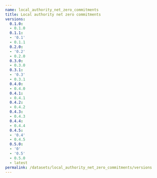 ```yaml
---
name: local_authority_net_zero_commitments
title: Local authority net zero commitments
versions:
  0.1.0:
  - 0.1.0
  0.1.1:
  - '0.1'
  - 0.1.1
  0.2.0:
  - '0.2'
  - 0.2.0
  0.3.0:
  - 0.3.0
  0.3.1:
  - '0.3'
  - 0.3.1
  0.4.0:
  - 0.4.0
  0.4.1:
  - 0.4.1
  0.4.2:
  - 0.4.2
  0.4.3:
  - 0.4.3
  0.4.4:
  - 0.4.4
  0.4.5:
  - '0.4'
  - 0.4.5
  0.5.0:
  - '0'
  - '0.5'
  - 0.5.0
  - latest
permalink: /datasets/local_authority_net_zero_commitments/versions
---
```

